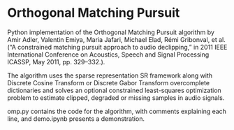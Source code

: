 # Orthogonal Matching Pursuit

Python implementation of the Orthogonal Matching Pursuit algorithm by Amir Adler, Valentin Emiya, Maria Jafari, Michael Elad, Rémi Gribonval, et al. (“A constrained matching pursuit approach to audio declipping,” in
2011 IEEE International Conference on Acoustics, Speech and Signal
Processing ICASSP, May 2011, pp. 329–332.).

The algorithm uses the sparse representation SR framework along with Discrete Cosine Transform or Discrete Gabor Transform overcomplete dictionaries and solves an optional constrained least-squares optimization problem to estimate clipped, degraded or missing samples in audio signals.

omp.py contains the code for the algorithm, with comments explaining each line, and demo.ipynb presents a demonstration.
